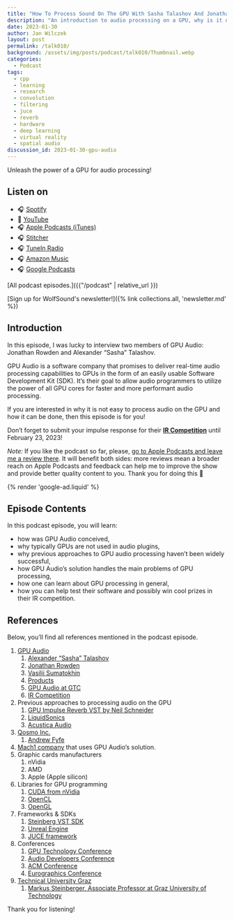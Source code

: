 ```yaml
---
title: "How To Process Sound On The GPU With Sasha Talashov And Jonathan Rowden From GPU Audio | WolfTalk #010"
description: "An introduction to audio processing on a GPU, why is it difficult, how to learn it, and how to write GPU-based plugins."
date: 2023-01-30
author: Jan Wilczek
layout: post
permalink: /talk010/
background: /assets/img/posts/podcast/talk010/Thumbnail.webp
categories:
  - Podcast
tags:
  - cpp
  - learning
  - research
  - convolution
  - filtering
  - juce
  - reverb
  - hardware
  - deep learning
  - virtual reality
  - spatial audio
discussion_id: 2023-01-30-gpu-audio
---
```

Unleash the power of a GPU for audio processing!

<script async defer onload="redcircleIframe();" src="https://api.podcache.net/embedded-player/sh/bf40a1d2-7e41-4ddb-8c3a-ed82394723ba/ep/8360efb2-3406-45eb-b670-80264f6da7d7"></script><div class="redcirclePlayer-8360efb2-3406-45eb-b670-80264f6da7d7"></div>

## Listen on

* 🎧 [Spotify](https://open.spotify.com/episode/0vSR8CltTZyom4uUDuFJvP?si=b1d7a7e9c9494c78)
* 🎥 [YouTube](https://youtu.be/K58ZEtF1row)
* 🎧 [Apple Podcasts (iTunes)](https://podcasts.apple.com/us/podcast/how-to-process-sound-on-the-gpu-with-sasha/id1595913701?i=1000597209178)
* 🎧 [Stitcher](https://www.stitcher.com/show/wolftalk-podcast-about-audio-programming-people-careers-learning/episode/how-to-process-sound-on-the-gpu-with-sasha-talashov-and-jonathan-rowden-from-gpu-audio-wolftalk-010-211336917)
* 🎧 [TuneIn Radio](<https://tunein.com/podcasts/Education-Podcasts/WolfTalk-Podcast-About-Audio-Programming-(People-p1562232/?topicId=250173053>)
* 🎧 [Amazon Music](https://music.amazon.com/podcasts/b42682b5-61ba-4a6f-8b11-aed42b07ef9f/episodes/8da4b65a-e077-47c1-822a-4615c858540f/how-to-process-sound-on-the-gpu-with-sasha-talashov-and-jonathan-rowden-from-gpu-audio-wolftalk-010)
* 🎧 [Google Podcasts](https://podcasts.google.com/feed/aHR0cHM6Ly9mZWVkcy5yZWRjaXJjbGUuY29tL2JmNDBhMWQyLTdlNDEtNGRkYi04YzNhLWVkODIzOTQ3MjNiYQ/episode/YzNiOGMxZjUtN2Q1Mi00OWM3LWEwMzAtYzA2OTRjNzQxNWE4?sa=X&ved=0CAUQkfYCahcKEwio1sfhuI39AhUAAAAAHQAAAAAQAQ)

[All podcast episodes.]({{"/podcast" | relative_url }})

[Sign up for WolfSound's newsletter!]({% link collections.all, 'newsletter.md' %})

## Introduction

In this episode, I was lucky to interview two members of GPU Audio: Jonathan Rowden and Alexander “Sasha” Talashov.

GPU Audio is a software company that promises to deliver real-time audio processing capabilities to GPUs in the form of an easily usable Software Development Kit (SDK). It’s their goal to allow audio programmers to utilize the power of all GPU cores for faster and more performant audio processing.

If you are interested in why it is not easy to process audio on the GPU and how it can be done, then this episode is for you!

Don’t forget to submit your impulse response for their **[IR Competition](https://www.gpu.audio/ircompetition)** until February 23, 2023!

*Note:* If you like the podcast so far, please, [go to Apple Podcasts and leave me a review there](https://podcasts.apple.com/us/podcast/wolftalk-podcast-about-audio-programming-people-careers/id1595913701). It will benefit both sides: more reviews mean a broader reach on Apple Podcasts and feedback can help me to improve the show and provide better quality content to you. Thank you for doing this 🙏

{% render 'google-ad.liquid' %}

## Episode Contents

In this podcast episode, you will learn:

* how was GPU Audio conceived,
* why typically GPUs are not used in audio plugins,
* why previous approaches to GPU audio processing haven’t been widely successful,
* how GPU Audio’s solution handles the main problems of GPU processing,
* how one can learn about GPU processing in general,
* how you can help test their software and possibly win cool prizes in their IR competition.

## References

Below, you’ll find all references mentioned in the podcast episode.

1. [GPU Audio](https://www.gpu.audio/)
    1. [Alexander “Sasha” Talashov](https://www.linkedin.com/in/alexander-sasha-talashov-39392053/)
    2. [Jonathan Rowden](https://www.linkedin.com/in/jonathanrowden/)
    3. [Vasilii Sumatokhin](https://www.linkedin.com/in/vasiliysumatokhin/)
    4. [Products](https://www.gpu.audio/products)
    5. [GPU Audio at GTC](https://www.nvidia.com/en-us/on-demand/session/gtcspring22-s41841/)
    6. [IR Competition](http://www.gpu.audio/ircompetition)
2. Previous approaches to processing audio on the GPU
    1. [GPU Impulse Reverb VST by Neil Schneider](https://gpuimpulsereverb.de/)
    2. [LiquidSonics](https://www.liquidsonics.com/)
    3. [Acustica Audio](https://www.acustica-audio.com/store)
3. [Qosmo Inc.](https://qosmo.jp/)
    1. [Andrew Fyfe](https://www.linkedin.com/in/andrewfyfe93/)
4. [Mach1 company](https://www.mach1.tech/) that uses GPU Audio’s solution.
5. Graphic cards manufacturers
    1. nVidia
    2. AMD
    3. Apple (Apple silicon)
6. Libraries for GPU programming
    1. [CUDA from nVidia](https://developer.nvidia.com/cuda-toolkit)
    2. [OpenCL](https://www.khronos.org/opencl/)
    3. [OpenGL](https://www.opengl.org/)
7. Frameworks & SDKs
    1. [Steinberg VST SDK](https://www.steinberg.net/vst-instruments/)
    2. [Unreal Engine](https://www.unrealengine.com/en-US)
    3. [JUCE framework](https://juce.com/)
8. Conferences
    1. [GPU Technology Conference](https://www.nvidia.com/gtc/)
    2. [Audio Developers Conference](https://audio.dev/)
    3. [ACM Conference](https://www.acm.org/conferences)
    4. [Eurographics Conference](https://www.eg.org/wp/)
9. [Technical University Graz](https://www.tugraz.at/en/home/)
    1. [Markus Steinberger, Associate Professor at Graz University of Technology](https://www.markussteinberger.net/)

Thank you for listening!

